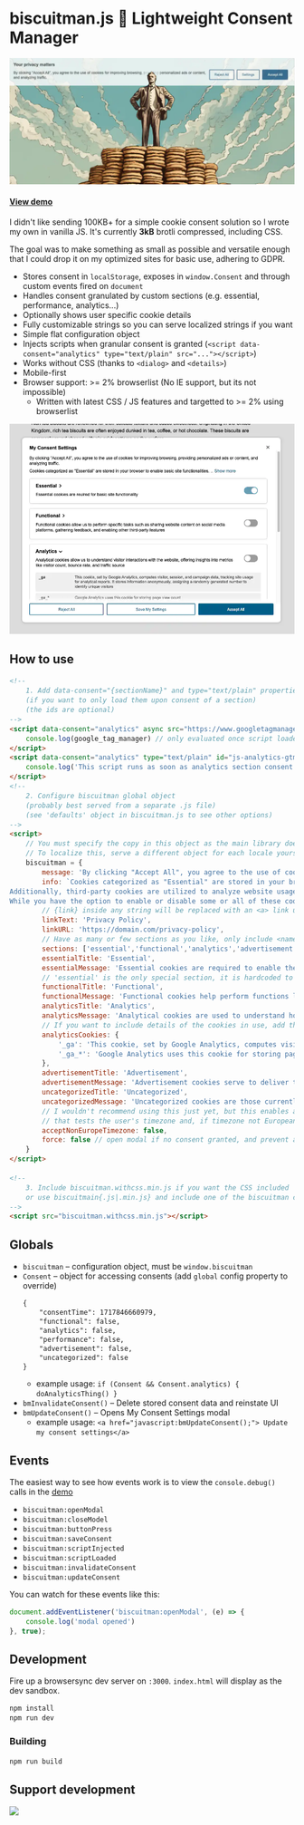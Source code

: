 # biscuitman.js 🍪 Lightweight Consent Manager
![screenshot of main UI](media/readmebanner.webp)

#### [View demo](https://replete.github.io/biscuitman)

I didn't like sending 100KB+ for a simple cookie consent solution so I wrote my own in vanilla JS. It's currently **3kB** brotli compressed, including CSS.

The goal was to make something as small as possible and versatile enough that I could drop it on my optimized sites for basic use, adhering to GDPR.


- Stores consent in `localStorage`, exposes in `window.Consent` and through custom events fired on `document`
- Handles consent granulated by custom sections (e.g. essential, performance, analytics...)
- Optionally shows user specific cookie details
- Fully customizable strings so you can serve localized strings if you want
- Simple flat configuration object
- Injects scripts when granular consent is granted (`<script data-consent="analytics" type="text/plain" src="..."></script>`)
- Works without CSS (thanks to `<dialog>` and `<details>`)
- Mobile-first
- Browser support: >= 2% browserlist (No IE support, but its not impossible)
  - Written with latest CSS / JS features and targetted to >= 2% using browserlist

![screenshot of main UI](media/ui.webp)

## How to use
```html
<!-- 
    1. Add data-consent="{sectionName}" and type="text/plain" properties
    (if you want to only load them upon consent of a section)
    (the ids are optional)
-->
<script data-consent="analytics" async src="https://www.googletagmanager.com/gtag/js?id=G-TEST" type="text/plain" id="js-analytics-gtm">
    console.log(google_tag_manager) // only evaluated once script loaded
</script>
<script data-consent="analytics" type="text/plain" id="js-analytics-gtm-after">
    console.log('This script runs as soon as analytics section consent is granted')
</script>
<!-- 
    2. Configure biscuitman global object
    (probably best served from a separate .js file)
    (see 'defaults' object in biscuitman.js to see other options)
-->
<script>
    // You must specify the copy in this object as the main library does not include the defaults because every site is different.
    // To localize this, serve a different object for each locale yourself on pageload, this could filename based like biscuitman.config.es.js or a backend solution
    biscuitman = {
        message: 'By clicking "Accept All", you agree to the use of cookies for improving browsing, providing personalized ads or content, and analyzing traffic. {link}',
		info: `Cookies categorized as "Essential" are stored in your browser to enable basic site functionalities. 
Additionally, third-party cookies are utilized to analyze website usage, store preferences, and deliver relevant content and advertisements with your consent.
While you have the option to enable or disable some or all of these cookies, note that disabling certain ones may impact your browsing experience.`,
        // {link} inside any string will be replaced with an <a> link using:
        linkText: 'Privacy Policy',
        linkURL: 'https://domain.com/privacy-policy',
        // Have as many or few sections as you like, only include <name>{Title|Message|Cookies} properties if you use them. This is a key property.
        sections: ['essential','functional','analytics','advertisement','uncategorized'],
        essentialTitle: 'Essential',
        essentialMessage: 'Essential cookies are required to enable the basic features of this site',
        // 'essential' is the only special section, it is hardcoded to be disabled in the UI
        functionalTitle: 'Functional',
        functionalMessage: 'Functional cookies help perform functions like sharing the content of the website on social media platforms, collecting feedback, and other third-party features',
        analyticsTitle: 'Analytics',
        analyticsMessage: 'Analytical cookies are used to understand how visitors interact with the website. These cookies help provide information on metrics such as the number of visitors, bounce rate, traffic source, etc.',
        // If you want to include details of the cookies in use, add them like a name/value dictionary like so
        analyticsCookies: {
            '_ga': 'This cookie, set by Google Analytics, computes visitor, session, and campaign data, tracking site usage for analytical reports. It stores information anonymously, assigning a randomly generated number to identify unique visitors',
            '_ga_*': 'Google Analytics uses this cookie for storing page view count'
        },
        advertisementTitle: 'Advertisement',
        advertisementMessage: 'Advertisement cookies serve to deliver tailored advertisements to visitors based on their previous page visits and to evaluate the efficacy of advertising campaigns',
        uncategorizedTitle: 'Uncategorized',
        uncategorizedMessage: 'Uncategorized cookies are those currently under analysis and have not yet been assigned to a specific category',
        // I wouldn't recommend using this just yet, but this enables an option
        // that tests the user's timezone and, if timezone not European, auto-consents
        acceptNonEuropeTimezone: false,
        force: false // open modal if no consent granted, and prevent access without consent
    }
</script>

<!-- 
    3. Include biscuitman.withcss.min.js if you want the CSS included
    or use biscuitmain{.js|.min.js} and include one of the biscuitman css files however you like
-->
<script src="biscuitman.withcss.min.js"></script>

```

## Globals
- `biscuitman` – configuration object, must be `window.biscuitman`
- `Consent` – object for accessing consents (add `global` config property to override)
    ```
    {
        "consentTime": 1717846660979,
        "functional": false,
        "analytics": false,
        "performance": false,
        "advertisement": false,
        "uncategorized": false
    }
    ```
    - example usage: `if (Consent && Consent.analytics) { doAnalyticsThing() }`
- `bmInvalidateConsent()` – Delete stored consent data and reinstate UI
- `bmUpdateConsent()` – Opens My Consent Settings modal
    - example usage: `<a href="javascript:bmUpdateConsent();"> Update my consent settings</a>` 

## Events

The easiest way to see how events work is to view the `console.debug()` calls in the [demo](https://replete.github.io/biscuitman)
- `biscuitman:openModal`
- `biscuitman:closeModel`
- `biscuitman:buttonPress`
- `biscuitman:saveConsent`
- `biscuitman:scriptInjected`
- `biscuitman:scriptLoaded`
- `biscuitman:invalidateConsent`
- `biscuitman:updateConsent`
    
You can watch for these events like this:
```js
document.addEventListener('biscuitman:openModal', (e) => {
    console.log('modal opened')
}, true);
```


## Development

Fire up a browsersync dev server on `:3000`. `index.html` will display as the dev sandbox.
```bash
npm install
npm run dev
```

### Building
`npm run build`

## Support development

<a href="https://www.buymeacoffee.com/replete"><img src="https://img.buymeacoffee.com/button-api/?text=Buy me a coffee&emoji=&slug=replete&button_colour=BD5FFF&font_colour=ffffff&font_family=Poppins&outline_colour=000000&coffee_colour=FFDD00" /></a>